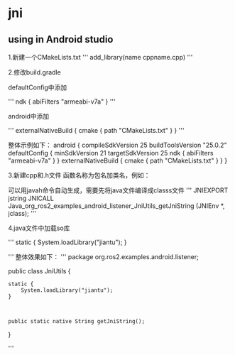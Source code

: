 # jni

## using in Android studio

1.新建一个CMakeLists.txt
'''
add_library(name cppname.cpp)
'''

2.修改build.gradle

defaultConfig中添加

'''
 ndk {
      abiFilters "armeabi-v7a"
    }
'''

android中添加

'''
externalNativeBuild {
    cmake {
      path "CMakeLists.txt"
    }
  }
'''

整体示例如下：
android {
  compileSdkVersion 25
  buildToolsVersion "25.0.2"
  defaultConfig {
    minSdkVersion 21
    targetSdkVersion 25
    ndk {
      abiFilters "armeabi-v7a"
    }
  }
  externalNativeBuild {
    cmake {
      path "CMakeLists.txt"
    }
  }
}

3.新建cpp和.h文件
函数名称为包名加类名，例如：

可以用javah命令自动生成，需要先将java文件编译成classs文件
'''
JNIEXPORT jstring JNICALL Java_org_ros2_examples_android_listener_JniUtils_getJniString
  (JNIEnv *, jclass);
'''

4.java文件中加载so库

'''
 static {
        System.loadLibrary("jiantu");
    }

'''
整体效果如下：
'''
package org.ros2.examples.android.listener;

public class JniUtils {

    static {
        System.loadLibrary("jiantu");
    }



    public static native String getJniString();
}


'''

